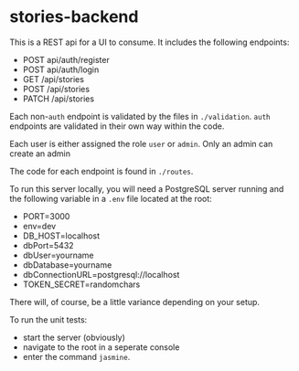 # stories-backend

This is a REST api for a UI to consume. It includes the following endpoints:

* POST api/auth/register
* POST api/auth/login
* GET /api/stories
* POST /api/stories
* PATCH /api/stories

Each non-`auth` endpoint is validated by the files in `./validation`. `auth` endpoints are validated in their own way within the code.

Each user is either assigned the role `user` or `admin`. Only an admin can create an admin

The code for each endpoint is found in `./routes`.

To run this server locally, you will need a PostgreSQL server running and the following variable in a `.env` file located at the root:

* PORT=3000
* env=dev
* DB_HOST=localhost
* dbPort=5432
* dbUser=yourname
* dbDatabase=yourname
* dbConnectionURL=postgresql://localhost
* TOKEN_SECRET=randomchars

There will, of course, be a little variance depending on your setup.

To run the unit tests:
* start the server (obviously)
* navigate to the root in a seperate console
* enter the command `jasmine`.
